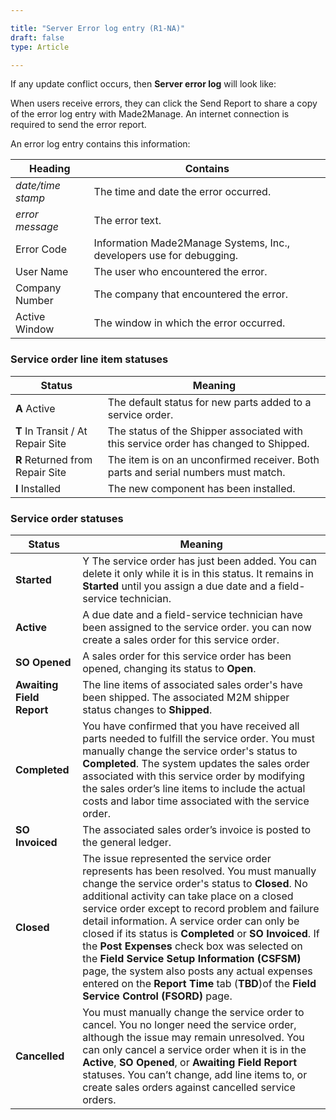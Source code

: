 ```yaml
---

title: "Server Error log entry (R1-NA)"
draft: false
type: Article

---
```


If any update conflict occurs, then **Server error log** will look like:

When users receive errors, they can click the Send Report to share a copy of the error log entry with Made2Manage. An internet connection is required to send the error report.

An error log entry contains this information:

| Heading    | Contains       |
|----------|-----------|
| *date/time stamp* | The time and date the error occurred.                                |
| *error message*   | The error text.        |
| Error Code        | Information Made2Manage Systems, Inc., developers use for debugging. |
| User Name         | The user who encountered the error.     |
| Company Number    | The company that encountered the error.                              |
| Active Window     | The window in which the error occurred.       |

### Service order line item statuses

| Status     | Meaning  |
|-------------|-----|
| **A** Active  | The default status for new parts added to a service order.   |
| **T** In Transit / At Repair Site | The status of the Shipper associated with this service order has changed to Shipped. |
| **R** Returned from Repair Site   | The item is on an unconfirmed receiver. Both parts and serial numbers must match.    |
| **I** Installed  | The new component has been installed.       |

### Service order statuses

| Status     | Meaning      |
|----------|----------|
| **Started**               | Y The service order has just been added. You can delete it only while it is in this status. It remains in **Started** until you assign a due date and a field-service technician. |
| **Active**                | A due date and a field-service technician have been assigned to the service order. you can now create a sales order for this service order.  |
| **SO Opened**             | A sales order for this service order has been opened, changing its status to **Open**. |
| **Awaiting Field Report** | The line items of associated sales order's have been shipped. The associated M2M shipper status changes to **Shipped**. |
| **Completed**     | You have confirmed that you have received all parts needed to fulfill the service order. You must manually change the service order's status to **Completed**.  The system updates the sales order associated with this service order by modifying the sales order’s line items to include the actual costs and labor time associated with the service order.         |
| **SO Invoiced**           | The associated sales order’s invoice is posted to the general ledger.              |
| **Closed**                | The issue represented the service order represents has been resolved. You must manually change the service order's status to **Closed**. No additional activity can take place on a closed service order except to record problem and failure detail information.  A service order can only be closed if its status is **Completed** or **SO Invoiced**. If the **Post Expenses** check box was selected on the **Field Service Setup Information (CSFSM)** page, the system also posts any actual expenses entered on the **Report Time** tab (**TBD**)of the **Field Service Control (FSORD)** page. |
| **Cancelled**             | You must manually change the service order to cancel. You no longer need the service order, although the issue may remain unresolved.  You can only cancel a service order when it is in the **Active**, **SO Opened**, or **Awaiting Field Report** statuses. You can’t change, add line items to, or create sales orders against cancelled service orders.     |

